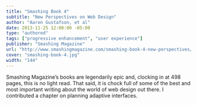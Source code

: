 ```yaml
---
title: "Smashing Book 4"
subtitle: "New Perspectives on Web Design"
author: "Aaron Gustafson, et al"
date: 2013-11-25 12:00:00 -05:00
type: "authored"
tags: ["progressive enhancement", "user experience"]
publisher: "Smashing Magazine"
url: "http://www.smashingmagazine.com/smashing-book-4-new-perspectives/"
cover: "smashing-book-4.jpg"
width: "144"
---
```


Smashing Magazine’s books are legendarily epic and, clocking in at 498 pages, this is no light read. That said, it is chock full of some of the best and most important writing about the world of web design out there. I contributed a chapter on planning adaptive interfaces.
